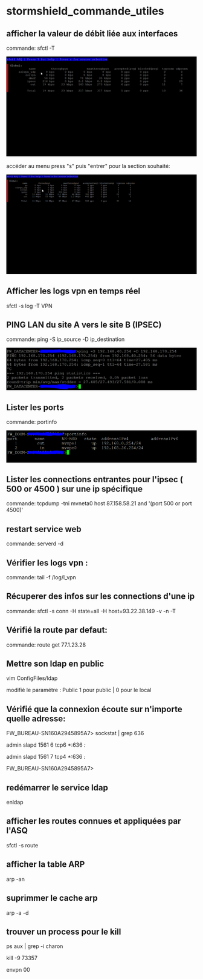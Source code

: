 # stormshield_commande_utiles

## afficher la valeur de débit liée aux interfaces

commande: sfctl -T

![sfctl](https://github.com/DoSec-hash/stormshield-commande-utile/blob/master/gifs/ez.gif)

accéder au menu press "s" puis  "entrer" pour la section souhaité:

![menu](https://github.com/DoSec-hash/stormshield-commande-utile/blob/master/gifs/menu.gif)

## Afficher les logs vpn en temps réel

sfctl -s log -T VPN

##  PING LAN du site A vers le site B (IPSEC)

commande: ping -S ip_source -D ip_destination

![ping](https://github.com/DoSec-hash/stormshield-commande-utile/blob/master/gifs/ping_ipsec.PNG)

##  Lister les ports

commande: portinfo

![portinfo](https://github.com/DoSec-hash/stormshield-commande-utile/blob/master/gifs/portinfo.PNG)

## Lister les connections entrantes pour l'ipsec ( 500 or 4500 ) sur une ip spécifique

commande: tcpdump -tni mvneta0 host 87.158.58.21 and '(port 500 or port 4500)'


## restart service web 

commande: serverd -d

## Vérifier les logs vpn :

commande: tail -f /log/l_vpn

## Récuperer des infos sur les connections d'une ip 

commande: sfctl -s conn -H state=all -H host=93.22.38.149 -v -n -T

## Vérifié la route par defaut:

commande:  route get 77.1.23.28

## Mettre son ldap en public

 vim ConfigFiles/ldap
 
 modifié le paramétre : Public    1 pour public | 0 pour le local


## Vérifié que la connexion écoute sur n'importe quelle adresse:

FW_BUREAU-SN160A2945895A7> sockstat | grep 636

admin    slapd      1561  6  tcp6   *:636                 *:*

admin    slapd      1561  7  tcp4   *:636                 *:*

FW_BUREAU-SN160A2945895A7>

## redémarrer le service ldap

enldap

## afficher les routes connues et appliquées par l'ASQ

sfctl -s route

##  afficher la table ARP

arp -an

## suprimmer le cache arp

arp -a -d


## trouver un process pour le kill

ps aux | grep -i charon

kill -9 73357

envpn 00






